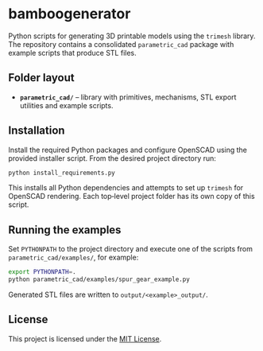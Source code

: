 # bamboogenerator

Python scripts for generating 3D printable models using the
`trimesh` library.  The repository contains a consolidated
`parametric_cad` package with example scripts that produce STL files.

## Folder layout

- **`parametric_cad/`** – library with primitives, mechanisms,
  STL export utilities and example scripts.

## Installation

Install the required Python packages and configure OpenSCAD using the
provided installer script.  From the desired project directory run:

```bash
python install_requirements.py
```

This installs all Python dependencies and attempts to set up
`trimesh` for OpenSCAD rendering.  Each top‑level project folder has
its own copy of this script.

## Running the examples

Set `PYTHONPATH` to the project directory and execute one of the scripts
from `parametric_cad/examples/`, for example:

```bash
export PYTHONPATH=.
python parametric_cad/examples/spur_gear_example.py
```

Generated STL files are written to `output/<example>_output/`.

## License

This project is licensed under the [MIT License](LICENSE).
